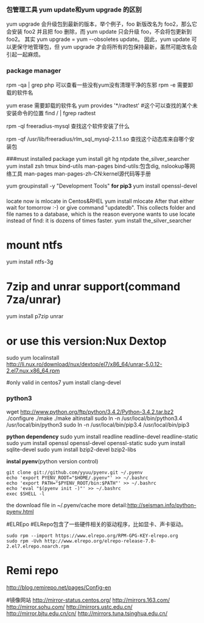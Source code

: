 ### 包管理工具 yum update和yum upgrade 的区别
yum upgrade 会升级包到最新的版本，举个例子，foo 新版改名为 foo2，那么它会安装 foo2 并且把 foo 删除，而 yum update 只会升级 foo，不会将包更新到 foo2。
其实 yum upgrade = yum --obsoletes update。
因此，yum update 可以更保守地管理包，但 yum upgrade 才会将所有的包保持最新，虽然可能改名会引起一起麻烦。

### package manager
rpm -qa | grep php
可以查看一些没有yum没有清理干净的东邪
rpm -e 需要卸载的软件名

yum erase 需要卸载的软件名
yum provides '*/radtest'  #这个可以查找的某个未安装命令的位置
find / | fgrep radtest 

rpm -ql freeradius-mysql
查找这个软件安装了什么

rpm -qf /usr/lib/freeradius/rlm_sql_mysql-2.1.1.so
查找这个动态库来自哪个安装包

###must installed package
yum install git hg ntpdate the_silver_searcher
yum install zsh tmux bind-utils man-pages
bind-utils:包含dig, nslookup等网络工具
man-pages man-pages-zh-CN:kernel源代码等手册

yum groupinstall -y "Development Tools"
**for pip3**
yum install openssl-devel


###
locate now is mlocate in Centos&RHEL
yum install mlocate
After that either wait for tomorrow :-) or give command "updatedb". This collects folder and file names to a database, which is the reason everyone wants to use locate instead of find: it is dozens of times faster.
yum install the_silver_searcher

# mount ntfs
yum install ntfs-3g

# 7zip and unrar support(command 7za/unrar)
yum install p7zip unrar
# or use this version:Nux Dextop
sudo yum localinstall http://li.nux.ro/download/nux/dextop/el7/x86_64/unrar-5.0.12-2.el7.nux.x86_64.rpm

#only valid in centos7
yum install clang-devel


### python3
wget http://www.python.org/ftp/python/3.4.2/Python-3.4.2.tar.bz2
./configure
./make
./make altinstall
sudo ln -n /usr/local/bin/python3.4 /usr/local/bin/python3
sudo ln -n /usr/local/bin/pip3.4 /usr/local/bin/pip3

**python dependency**
sudo yum install readline readline-devel readline-static
sudo yum install openssl openssl-devel openssl-static
sudo yum install sqlite-devel
sudo yum install bzip2-devel bzip2-libs

**instal pyenv**(python version control)
```
git clone git://github.com/yyuu/pyenv.git ~/.pyenv
echo 'export PYENV_ROOT="$HOME/.pyenv"' >> ~/.bashrc
echo 'export PATH="$PYENV_ROOT/bin:$PATH"' >> ~/.bashrc
echo 'eval "$(pyenv init -)"' >> ~/.bashrc
exec $SHELL -l
```
the download file in ~/.pyenv/cache
more detail:http://seisman.info/python-pyenv.html

#ELREpo
#ELRepo包含了一些硬件相关的驱动程序，比如显卡、声卡驱动。
```
sudo rpm --import https://www.elrepo.org/RPM-GPG-KEY-elrepo.org
sudo rpm -Uvh http://www.elrepo.org/elrepo-release-7.0-2.el7.elrepo.noarch.rpm
```
# Remi repo
http://blog.remirepo.net/pages/Config-en

#镜像网站
http://mirror-status.centos.org/
http://mirrors.163.com/
http://mirror.sohu.com/
http://mirrors.ustc.edu.cn/
http://mirror.bjtu.edu.cn/cn/
http://mirrors.tuna.tsinghua.edu.cn/
